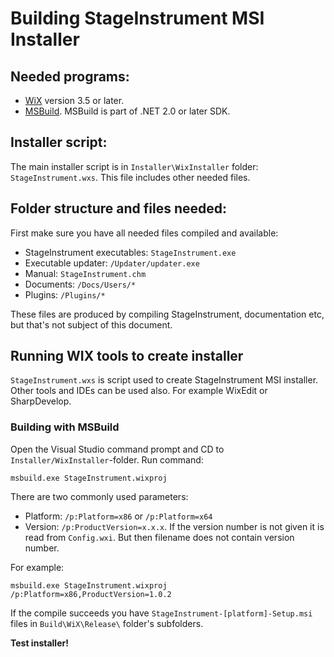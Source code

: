 # Building StageInstrument MSI Installer

## Needed programs:

 * [WiX](http://wixtoolset.org/) version 3.5 or later.
 * [MSBuild](https://docs.microsoft.com/en-us/visualstudio/msbuild/msbuild-reference?view=vs-2019). MSBuild is part of .NET 2.0 or later SDK.

## Installer script:

The main installer script is in `Installer\WixInstaller` folder: `StageInstrument.wxs`. This file includes other needed files.

## Folder structure and files needed:

First make sure you have all needed files compiled and available:

 * StageInstrument executables: `StageInstrument.exe`
 * Executable updater: `/Updater/updater.exe`
 * Manual: `StageInstrument.chm`
 * Documents: `/Docs/Users/*`
 * Plugins: `/Plugins/*`
                           
These files are produced by compiling StageInstrument, documentation etc, but that's not subject of this document.

## Running WIX tools to create installer

`StageInstrument.wxs` is script used to create StageInstrument MSI installer. Other tools and IDEs can be used also. For example WixEdit or SharpDevelop.

### Building with MSBuild

Open the Visual Studio command prompt and CD to `Installer/WixInstaller`-folder. Run command: 

```
msbuild.exe StageInstrument.wixproj
```

There are two commonly used parameters: 

 * Platform: `/p:Platform=x86` or `/p:Platform=x64`
 * Version: `/p:ProductVersion=x.x.x`. If the version number is not given it is read from `Config.wxi`. But then filename does not contain version number.

For example:

```
msbuild.exe StageInstrument.wixproj /p:Platform=x86,ProductVersion=1.0.2
```

If the compile succeeds you have `StageInstrument-[platform]-Setup.msi` files in `Build\WiX\Release\` folder's subfolders. 

**Test installer!**
